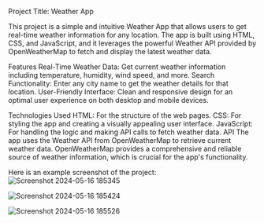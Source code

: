 Project Title: Weather App

This project is a simple and intuitive Weather App that allows users to get real-time weather information for any location. The app is built using HTML, CSS, and JavaScript, and it leverages the powerful Weather API provided by OpenWeatherMap to fetch and display the latest weather data.

Features
Real-Time Weather Data: Get current weather information including temperature, humidity, wind speed, and more.
Search Functionality: Enter any city name to get the weather details for that location.
User-Friendly Interface: Clean and responsive design for an optimal user experience on both desktop and mobile devices.

Technologies Used
HTML: For the structure of the web pages.
CSS: For styling the app and creating a visually appealing user interface.
JavaScript: For handling the logic and making API calls to fetch weather data.
API
The app uses the Weather API from OpenWeatherMap to retrieve current weather data. OpenWeatherMap provides a comprehensive and reliable source of weather information, which is crucial for the app's functionality.

Here is an example screenshot of the project:
![Screenshot 2024-05-16 185345](https://github.com/HannahTangonan1/WeatherApp/assets/169995617/1a4449c3-9433-434c-9ab5-7efc8ee2a6f1)

![Screenshot 2024-05-16 185424](https://github.com/HannahTangonan1/WeatherApp/assets/169995617/0a6e6375-8e21-4654-b5b3-82bec4847cc8)

![Screenshot 2024-05-16 185526](https://github.com/HannahTangonan1/WeatherApp/assets/169995617/65e65838-d82a-4fb2-a3a7-213c69de9daa)
